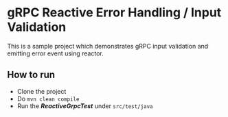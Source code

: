 # gRPC Reactive Error Handling / Input Validation

This is a sample project which demonstrates gRPC input validation and emitting error event using reactor.

## How to run

- Clone the project
- Do `mvn clean compile`
- Run the **_ReactiveGrpcTest_** under `src/test/java`
